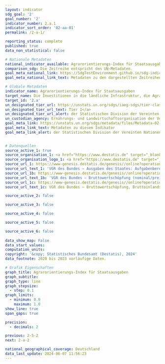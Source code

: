 ```yaml
---
layout: indicator    
sdg_goal: '2'    
goal_number: '2'    
indicator_number: 2.a.1    
indicator_sort_order: '02-aa-01'    
permalink: /2-a-1/    

reporting_status: complete    
published: true    
data_non_statistical: false    

# Nationale Metadaten    
national_indicator_available: Agrarorientierungs-Index für Staatsausgaben    
comparison_sdg: Die Zeitreihe entspricht den UN-Metadaten.    
goal_meta_national_link: https://SdgTestEnvironment.github.io/sdg-indicators/public/Meta/2.a.1.pdf
goal_meta_national_link_text: Metadaten zu den dargestellten Zeitreihen    

# Globale Metadaten    
indicator_name: Agrarorientierungs-Index für Staatsausgaben    
target_name: Die Investitionen in die ländliche Infrastruktur, die Agrarforschung und landwirtschaftliche Beratungsdienste, die Technologieentwicklung sowie Genbanken für Pflanzen und Nutztiere erhöhen, unter anderem durch verstärkte internationale Zusammenarbeit, um die landwirtschaftliche Produktionskapazität in den Entwicklungsländern und insbesondere den am wenigsten entwickelten Ländern zu verbessern    
target_id: '2.a'    
un_designated_tier_url: https://unstats.un.org/sdgs/iaeg-sdgs/tier-classification/'    
un_designated_tier_url_text: Tier I</a>    
un_designated_tier_url_alert: der Statistischen Division der Vereinten Nationen    
un_custodian_agency: Ernährungs- und Landwirtschaftsorganisation der Vereinten Nationen (FAO)    
goal_meta_link: https://unstats.un.org/sdgs/metadata/files/Metadata-02-0A-01.pdf    
goal_meta_link_text: Metadaten zu diesem Indikator    
goal_meta_link_alert: der Statistischen Division der Vereinten Nationen    
    

# Datenquellen
source_active_1: true
source_organisation_1: <a href="https://www.destatis.de" target="_blank"> Statistisches Bundesamt (Destatis) </a>
source_organisation_logo_1: <a href="https://www.destatis.de" target="_blank"><img src="https://sdg-indikatoren.de/public/OrgImgDe/destatis.png" alt="Logo destatis" style="height:60px; width:148px"/></a>
source_url_1: https://www-genesis.destatis.de/genesis//online?operation=table&code=81000-0138&bypass=true&language=de
source_url_text_1: 'VGR des Bundes – Ausgaben des Staates: Aufgabenbereiche des Staates (COFOG) – GENESIS online 81000-0138'
source_url_1b: https://www-genesis.destatis.de/genesis//online?operation=table&code=81000-0013&bypass=true&language=de
source_url_text_1b: 'VGR des Bundes – Bruttowertschöpfung (nominal/preisbereinigt): Wirtschaftsbereiche – GENESIS online 81000-0013'
source_url_1c: https://www-genesis.destatis.de/genesis//online?operation=table&code=81000-0001&bypass=true&language=de
source_url_text_1c: VGR des Bundes – Bruttowertschöpfung, Bruttoinlandsprodukt (nominal/preisbereinigt) – GENESIS online 81000-0001

source_active_2: false

source_active_3: false

source_active_4: false

source_active_5: false

source_active_6: false
    
data_show_map: False    
data_start_values:     
computation_units:     
copyright: '&copy; Statistisches Bundesamt (Destatis), 2024'    
data_footnote: 2020 bis 2023 vorläufige Daten.    

# Grafik Eigenschaften    
graph_title: Agrarorientierungs-Index für Staatsausgaben
graph_subtitle:     
graph_type: line
graph_stepsize: 
  - step: 0.1    
graph_limits:
  - minimum: 0.0
    maximum: 1.0
show_line: true
span_gaps: true

precision:
  - decimals: 2    

previous: 2-5-2    
next: 2-a-2    

national_geographical_coverage: Deutschland    
data_last_update: 2024-06-07 11:56:23    
---
```


<span></span>
